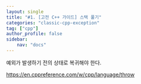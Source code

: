 ```yaml
---
layout: single
title: "#1. [고전 C++ 가이드] 스택 풀기"
categories: "classic-cpp-exception"
tag: ["cpp"]
author_profile: false
sidebar: 
    nav: "docs"
---
```


예외가 발생하기 전의 상태로 복귀해야 한다.


https://en.cppreference.com/w/cpp/language/throw